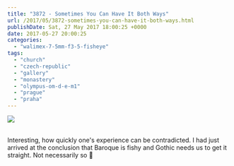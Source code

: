 ```yaml
---
title: "3872 - Sometimes You Can Have It Both Ways"
url: /2017/05/3872-sometimes-you-can-have-it-both-ways.html
publishDate: Sat, 27 May 2017 18:00:25 +0000
date: 2017-05-27 20:00:25
categories: 
  - "walimex-7-5mm-f3-5-fisheye"
tags: 
  - "church"
  - "czech-republic"
  - "gallery"
  - "monastery"
  - "olympus-om-d-e-m1"
  - "prague"
  - "praha"
---
```

<div class="container">
<div class="center"><a target="_blank" href="https://d25zfm9zpd7gm5.cloudfront.net/1200x1200/2016/20161024_162255_lr.jpg"><img class="webfeedsFeaturedVisual" src="https://d25zfm9zpd7gm5.cloudfront.net/0600x0600/2016/20161024_162255_lr.jpg" /></a></div>
</div>
<br />

Interesting, how quickly one's experience can be contradicted. I had just arrived at the conclusion that Baroque is fishy and Gothic needs us to get it straight. Not necessarily so 🙂
